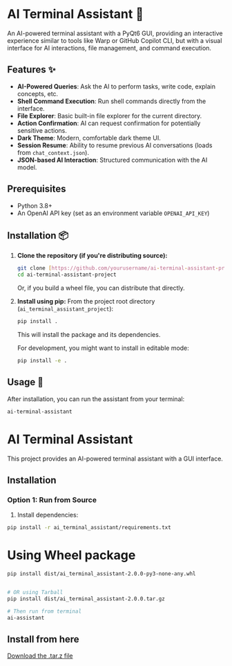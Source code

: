# AI Terminal Assistant 🚀

An AI-powered terminal assistant with a PyQt6 GUI, providing an interactive experience similar to tools like Warp or GitHub Copilot CLI, but with a visual interface for AI interactions, file management, and command execution.

## Features ✨

* **AI-Powered Queries**: Ask the AI to perform tasks, write code, explain concepts, etc.
* **Shell Command Execution**: Run shell commands directly from the interface.
* **File Explorer**: Basic built-in file explorer for the current directory.
* **Action Confirmation**: AI can request confirmation for potentially sensitive actions.
* **Dark Theme**: Modern, comfortable dark theme UI.
* **Session Resume**: Ability to resume previous AI conversations (loads from `chat_context.json`).
* **JSON-based AI Interaction**: Structured communication with the AI model.

## Prerequisites

* Python 3.8+
* An OpenAI API key (set as an environment variable `OPENAI_API_KEY`)

## Installation 📦

1.  **Clone the repository (if you're distributing source):**
    ```bash
    git clone [https://github.com/yourusername/ai-terminal-assistant-project.git](https://github.com/yourusername/ai-terminal-assistant-project.git)
    cd ai-terminal-assistant-project
    ```
    Or, if you build a wheel file, you can distribute that directly.

2.  **Install using pip:**
    From the project root directory (`ai_terminal_assistant_project`):
    ```bash
    pip install .
    ```
    This will install the package and its dependencies.

    For development, you might want to install in editable mode:
    ```bash
    pip install -e .
    ```

## Usage 🚀

After installation, you can run the assistant from your terminal:

```bash
ai-terminal-assistant
```
# AI Terminal Assistant

This project provides an AI-powered terminal assistant with a GUI interface.

## Installation

### Option 1: Run from Source
1. Install dependencies:
```bash
pip install -r ai_terminal_assistant/requirements.txt
```

# Using Wheel package
```bash
pip install dist/ai_terminal_assistant-2.0.0-py3-none-any.whl


# OR using Tarball
pip install dist/ai_terminal_assistant-2.0.0.tar.gz

# Then run from terminal
ai-assistant

```
## Install from here 
[Download the .tar.z file](ai_terminal_assistant_project/dist/ai_terminal_assistant-2.0.0.tar.gz)
